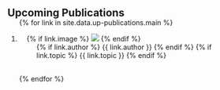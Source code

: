 <h2 id="up-publications" style="margin: 2px 0px -15px;">Upcoming Publications</h2>

<div class="publications">
<ol class="bibliography">

{% for link in site.data.up-publications.main %}

<li>
<div class="pub-row">
  <div class="col-sm-3 abbr" style="position: relative;padding-right: 15px;padding-left: 15px;">
    {% if link.image %} 
    <img src="{{ link.image }}" class="teaser img-fluid z-depth-1" style="width=100;height=40%">
    {% endif %}
    <div class="col-sm-9" style="position: relative;padding-right: 15px;padding-left: 20px;">
      {% if link.author %} 
      <abbr class="badge">{{ link.author }}</abbr>
      {% endif %}
      {% if link.topic %} 
      <abbr class="badge">{{ link.topic }}</abbr>
      {% endif %}
    </div>
  </div>
</div>
</li>

<br>

{% endfor %}

</ol>
</div>

